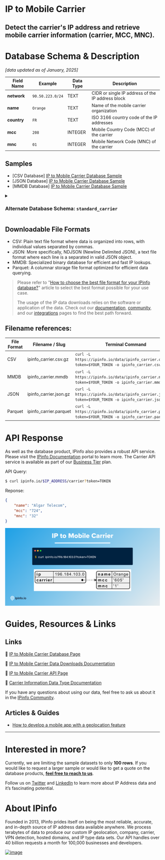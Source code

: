 # IP to Mobile Carrier

## Detect the carrier's IP address and retrieve mobile carrier information (carrier, MCC, MNC).

# Database Schema & Description

*[data updated as of January, 2025]*

| Field Name  | Example          | Data Type | Description                                       |
| ----------- | ---------------- | --------- | ------------------------------------------------- |
| **network** | `90.50.223.0/24` | TEXT      | CIDR or single IP address of the IP address block |
| **name**    | `Orange`         | TEXT      | Name of the mobile carrier organization           |
| **country** | `FR`             | TEXT      | ISO 3166 country code of the IP addresses         |
| **mcc**     | `208`            | INTEGER   | Mobile Country Code (MCC) of the carrier          |
| **mnc**     | `01`             | INTEGER   | Mobile Network Code (MNC) of the carrier          |


## Samples

- [CSV Database] [IP to Mobile Carrier Database Sample](/IP%20to%20Mobile%20Carrier/ipinfo_carrier_sample.csv)
- [JSON Database] [IP to Mobile Carrier Database Sample](/IP%20to%20Mobile%20Carrier/ipinfo_carrier_sample.json)
- [MMDB Database] [IP to Mobile Carrier Database Sample](/IP%20to%20Mobile%20Carrier/ipinfo_carrier_sample.mmdb)

<details>

<summary><h3>Alternate Database Schema: <code>standard_carrier</code></h3></summary>

The `standard_carrier` data download is structured based on IP ranges (`start_ip` and `end_ip`) and includes the `join_key` column. Our default data downloads has been updated (January, 2025) to use the `network`-based schema which also does not include the `join_key` column. However, we will continue supporting the original IP range-based schema for existing customers, with no plans for deprecation. While the underlying data remains the same, the difference lies only in the schema.

| Field Name   | Example                                    | Data Type | Description                                              |
| ------------ | ------------------------------------------ | --------- | -------------------------------------------------------- |
| **start_ip** | `5.208.203.0`                              | TEXT      | Starting IP address of an IP address range               |
| **end_ip**   | `5.208.203.255`                            | TEXT      | Ending IP address of an IP address range                 |
| **join_key** | `5.208.0.0`                                | TEXT      | Special variable to facilitate database `join` operation |
| **name**     | `Mobile Communication Company of Iran PLC` | TEXT      | Name of the mobile carrier                               |
| **country**  | `IR`                                       | TEXT      | ISO 3166 country code of the IP addresses                |
| **mcc**      | `432`                                      | INTEGER   | Mobile Country Code (MCC) of the carrier                 |
| **mnc**      | `11`                                       | INTEGER   | Mobile Network Code (MNC) of the carrier                 |


> Includes IP range columns (`start_ip` and `end_ip`) instead of a network or CIDR based column (`network`).
> `join_key` represents the Class C network each IP address is part of, allowing you to filter the result set significantly before `join`ing. Learn more about `join_key` [here](https://community.ipinfo.io/t/ipinfos-join-key-column-explained/5526).

#### Samples

- [CSV Database] [IP to Mobile Carrier Database Sample](/IP%20to%20Mobile%20Carrier/ip_carrier_sample.csv)
- [JSON Database] [IP to Mobile Carrier Database Sample](/IP%20to%20Mobile%20Carrier/ip_carrier_sample.json)
- [MMDB Database] [IP to Mobile Carrier Database Sample](/IP%20to%20Mobile%20Carrier/ip_carrier_sample.mmdb)
- [API] [IP to Mobile Carrier API Response Sample](/IP%20to%20Mobile%20Carrier/ip_carrier_api_sample.json)

</details>

## Downloadable File Formats

- CSV: Plain text file format where data is organized into rows, with individual values separated by commas.
- JSON: More specifically, NDJSON (Newline Delimited JSON), a text file format where each line is a separated in valid JSON object.
- MMDB: Specialized binary database for efficient and fast IP lookups.
- Parquet: A columnar storage file format optimized for efficient data querying.

> 
> Please refer to "[How to choose the best file format for your IPinfo database?](https://ipinfo.io/blog/ipinfo-database-formats/)" article to select the best format possible for your use case.
>
> The usage of the IP data downloads relies on the software or application of the data. Check out our [documentation](https://ipinfo.io/developers/database-download), [community](https://community.ipinfo.io/c/docs/8), and our [integrations](https://ipinfo.io/integrations) pages to find the best path forward.


## Filename references:

| File Format | Filename / Slug        | Terminal Command                                                                                    |
| ----------- | ---------------------- | --------------------------------------------------------------------------------------------------- |
| CSV         | ipinfo_carrier.csv.gz  | `curl -L https://ipinfo.io/data/ipinfo_carrier.csv.gz?token=$YOUR_TOKEN -o ipinfo_carrier.csv.gz`   |
| MMDB        | ipinfo_carrier.mmdb    | `curl -L https://ipinfo.io/data/ipinfo_carrier.mmdb?token=$YOUR_TOKEN -o ipinfo_carrier.mmdb`       |
| JSON        | ipinfo_carrier.json.gz | `curl -L https://ipinfo.io/data/ipinfo_carrier.json.gz?token=$YOUR_TOKEN -o ipinfo_carrier.json.gz` |
| Parquet     | ipinfo_carrier.parquet | `curl -L https://ipinfo.io/data/ipinfo_carrier.parquet?token=$YOUR_TOKEN -o ipinfo_carrier.parquet` |

# API Response

As well as the database product, IPinfo also provides a robust API service. Please visit the [IPinfo Documentation](https://ipinfo.io/developers/data-types#carrier-data) portal to learn more. The Carrier API service is available as part of our [Business Tier](https://ipinfo.io/developers/responses#business-plan) plan.

API Query:

```bash
$ curl ipinfo.io/$IP_ADDRESS/carrier?token=TOKEN
```

Reponse:

```json
{
    "name": "Algar Telecom",
    "mcc": "724",
    "mnc": "32"
}
```

![mobile carrier API response.png](../assets/mobile_carrier_api_response.png)

# Guides, Resources & Links

## Links

🔗 [IP to Mobile Carrier Database Page](https://ipinfo.io/products/mobile-ip-database)

🔗 [IP to Mobile Carrier Data Downloads Documentation](https://ipinfo.io/developers/ip-to-mobile-carrier-database)

🔗 [IP to Mobile Carrier API Page](https://ipinfo.io/products/ip-carrier-api)

🔗 [Carrier Information Data Type Documentation](https://ipinfo.io/developers/data-types#carrier-data)

If you have any questions about using our data, feel free to ask us about it in the [IPinfo Community](https://community.ipinfo.io/).

## Articles & Guides

- [How to develop a mobile app with a geolocation feature](https://ipinfo.io/blog/how-to-develop-a-mobile-application-software-with-a-geolocation-feature/)

---

# Interested in more?

Currently, we are limiting the sample datasets to only **100 rows**. If you would like to request a larger sample or would like to get a quote on the database products, **[feel free to reach to us](https://ipinfo.io/products/ip-database-download#request_form)**.

Follow us on [Twitter](https://twitter.com/ipinfo) and [LinkedIn](https://www.linkedin.com/company/ipinfo/) to learn more about IP Address data and it’s fascinating potential.

# About IPinfo

Founded in 2013, IPinfo prides itself on being the most reliable, accurate, and in-depth source of IP address data available anywhere. We process terabytes of data to produce our custom IP geolocation, company, carrier, VPN detection, hosted domains, and IP type data sets. Our API handles over 40 billion requests a month for 100,000 businesses and developers.

[![image](https://avatars3.githubusercontent.com/u/15721521?s=128&u=7bb7dde5c4991335fb234e68a30971944abc6bf3&v=4)](https://ipinfo.io/)